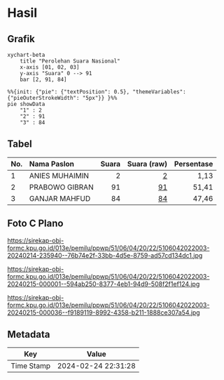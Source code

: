 # Hasil

## Grafik

```mermaid
xychart-beta
    title "Perolehan Suara Nasional"
    x-axis [01, 02, 03]
    y-axis "Suara" 0 --> 91
    bar [2, 91, 84]
```

```mermaid
%%{init: {"pie": {"textPosition": 0.5}, "themeVariables": {"pieOuterStrokeWidth": "5px"}} }%%
pie showData
    "1" : 2
    "2" : 91
    "3" : 84
```

## Tabel

| No. | Nama Paslon    | Suara | Suara (raw) | Persentase |
|:--- |:-------------- | -----:| -----------:| ----------:|
| 1   | ANIES MUHAIMIN | 2     | [2][p-1]    | 1,13       |
| 2   | PRABOWO GIBRAN | 91    | [91][p-2]   | 51,41      |
| 3   | GANJAR MAHFUD  | 84    | [84][p-3]   | 47,46      |


[p-1]: https://github.com/gigit-pemilu/pemilu-2024/blob/main/pilpres/hitung-suara/sub/51-bali/sub/06-bangli/sub/04-kintamani/sub/2022-abang-batudinding/sub/003-tps/sub/paslon-1.txt
[p-2]: https://github.com/gigit-pemilu/pemilu-2024/blob/main/pilpres/hitung-suara/sub/51-bali/sub/06-bangli/sub/04-kintamani/sub/2022-abang-batudinding/sub/003-tps/sub/paslon-2.txt
[p-3]: https://github.com/gigit-pemilu/pemilu-2024/blob/main/pilpres/hitung-suara/sub/51-bali/sub/06-bangli/sub/04-kintamani/sub/2022-abang-batudinding/sub/003-tps/sub/paslon-3.txt

## Foto C Plano

https://sirekap-obj-formc.kpu.go.id/013e/pemilu/ppwp/51/06/04/20/22/5106042022003-20240214-235940--76b74e2f-33bb-4d5e-8759-ad57cd134dc1.jpg

https://sirekap-obj-formc.kpu.go.id/013e/pemilu/ppwp/51/06/04/20/22/5106042022003-20240215-000001--594ab250-8377-4eb1-94d9-508f2f1ef124.jpg

https://sirekap-obj-formc.kpu.go.id/013e/pemilu/ppwp/51/06/04/20/22/5106042022003-20240215-000036--f9189119-8992-4358-b211-1888ce307a54.jpg


## Metadata

| Key        | Value               |
| ---------- | ------------------- |
| Time Stamp | 2024-02-24 22:31:28 |



